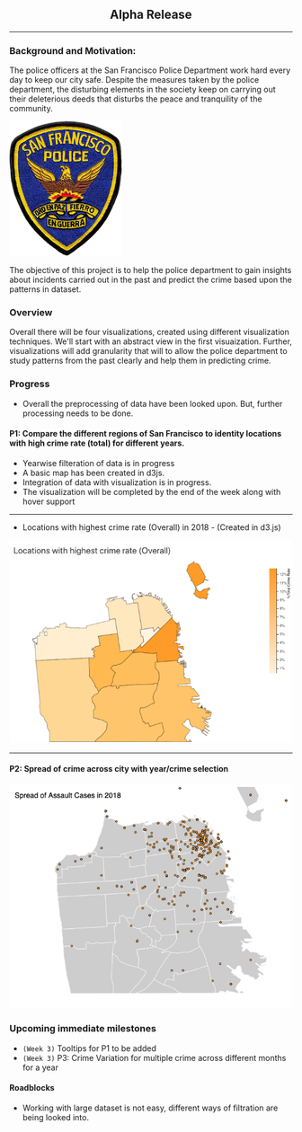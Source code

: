 ## <center>Alpha Release</center>
---

### Background and Motivation: 


The police officers at the San Francisco Police Department work hard every day to keep our city safe. Despite the measures taken by the police department, the disturbing elements in the society keep on carrying out their deleterious deeds that disturbs the peace and tranquility of the community. 

![](images/sfpd.png)

The objective of this project is to help the police department to gain insights about incidents carried out in the past and predict the crime based upon the patterns in dataset. 


### Overview
Overall there will be four visualizations, created using different visualization techniques. We'll start with an abstract view in the first visuaization. Further, visualizations  will add granularity that will to allow the police department to study patterns from the past clearly and help them in predicting crime.

### Progress
- Overall the preprocessing of data have been looked upon. But, further processing needs to be done.
 
#### P1: Compare the different regions of San Francisco to identity locations with high crime rate (total) for different years.

- Yearwise filteration of data is in progress
- A basic map has been created in d3js. 
- Integration of data with visualization is in progress.
- The visualization will be completed by the end of the week along with hover support

---

- Locations with highest crime rate (Overall) in 2018 - (Created in d3.js)

![](images/current.png)

---
#### P2: Spread of crime across city with year/crime selection
![](images/assault_2018.png)

### Upcoming immediate milestones

- `(Week 3)` Tooltips for P1 to be added
- `(Week 3)` P3: Crime Variation for multiple crime across different months for a year

#### Roadblocks
- Working with large dataset is not easy, different ways of filtration are being looked into.
